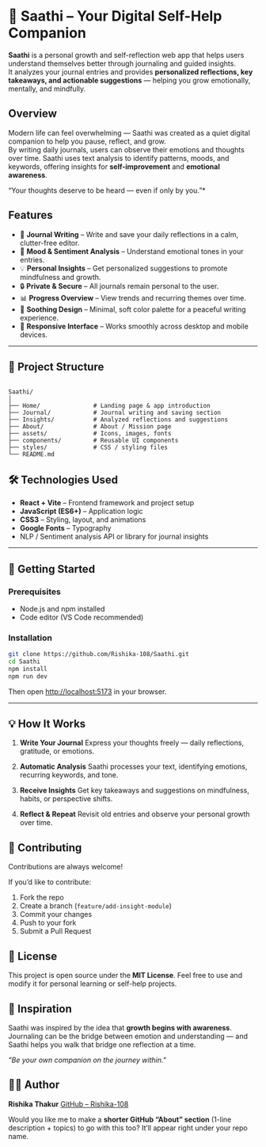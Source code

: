 # 🌿 Saathi – Your Digital Self-Help Companion

**Saathi** is a personal growth and self-reflection web app that helps users understand themselves better through journaling and guided insights.  
It analyzes your journal entries and provides **personalized reflections, key takeaways, and actionable suggestions** — helping you grow emotionally, mentally, and mindfully.

##  Overview

Modern life can feel overwhelming — Saathi was created as a quiet digital companion to help you pause, reflect, and grow.  
By writing daily journals, users can observe their emotions and thoughts over time. Saathi uses text analysis to identify patterns, moods, and keywords, offering insights for **self-improvement** and **emotional awareness**.

 “Your thoughts deserve to be heard — even if only by you.”*

## Features

- 📝 **Journal Writing** – Write and save your daily reflections in a calm, clutter-free editor.  
- 🧠 **Mood & Sentiment Analysis** – Understand emotional tones in your entries.  
- 💡 **Personal Insights** – Get personalized suggestions to promote mindfulness and growth.  
- 🔒 **Private & Secure** – All journals remain personal to the user.  
- 📊 **Progress Overview** – View trends and recurring themes over time.  
- 🎨 **Soothing Design** – Minimal, soft color palette for a peaceful writing experience.  
- 📱 **Responsive Interface** – Works smoothly across desktop and mobile devices.

---

## 📁 Project Structure
```

Saathi/
│
├── Home/               # Landing page & app introduction
├── Journal/            # Journal writing and saving section
├── Insights/           # Analyzed reflections and suggestions
├── About/              # About / Mission page
├── assets/             # Icons, images, fonts
├── components/         # Reusable UI components
├── styles/             # CSS / styling files
└── README.md

````


## 🛠️ Technologies Used

- **React + Vite** – Frontend framework and project setup  
- **JavaScript (ES6+)** – Application logic  
- **CSS3** – Styling, layout, and animations  
- **Google Fonts** – Typography  
- NLP / Sentiment analysis API or library for journal insights  

---

## 🚀 Getting Started

### Prerequisites
- Node.js and npm installed  
- Code editor (VS Code recommended)

### Installation

```bash
git clone https://github.com/Rishika-108/Saathi.git
cd Saathi
npm install
npm run dev
````

Then open [http://localhost:5173](http://localhost:5173) in your browser.

---

## 💡 How It Works

1. **Write Your Journal**
   Express your thoughts freely — daily reflections, gratitude, or emotions.

2. **Automatic Analysis**
   Saathi processes your text, identifying emotions, recurring keywords, and tone.

3. **Receive Insights**
   Get key takeaways and suggestions on mindfulness, habits, or perspective shifts.

4. **Reflect & Repeat**
   Revisit old entries and observe your personal growth over time.

## 🤝 Contributing

Contributions are always welcome!

If you’d like to contribute:

1. Fork the repo
2. Create a branch (`feature/add-insight-module`)
3. Commit your changes
4. Push to your fork
5. Submit a Pull Request

## 📜 License

This project is open source under the **MIT License**.
Feel free to use and modify it for personal learning or self-help projects.

## 💚 Inspiration

Saathi was inspired by the idea that **growth begins with awareness**.
Journaling can be the bridge between emotion and understanding —
and Saathi helps you walk that bridge one reflection at a time.

*"Be your own companion on the journey within."*


## 👩‍💻 Author

**Rishika Thakur**
[GitHub – Rishika-108](https://github.com/Rishika-108)

Would you like me to make a **shorter GitHub “About” section** (1-line description + topics) to go with this too? It’ll appear right under your repo name.
```
